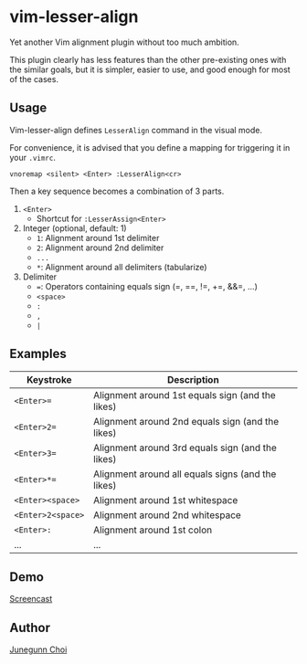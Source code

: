 vim-lesser-align
================

Yet another Vim alignment plugin without too much ambition.

This plugin clearly has less features than the other pre-existing ones with the similar goals,
but it is simpler, easier to use, and good enough for most of the cases.

Usage
-----

Vim-lesser-align defines `LesserAlign` command in the visual mode.

For convenience, it is advised that you define a mapping for triggering it in your `.vimrc`.

```vim
vnoremap <silent> <Enter> :LesserAlign<cr>
```

Then a key sequence becomes a combination of 3 parts.

1. `<Enter>`
    - Shortcut for `:LesserAssign<Enter>`
1. Integer (optional, default: 1)
    - `1`: Alignment around 1st delimiter
    - `2`: Alignment around 2nd delimiter
    - `...`
    - `*`: Alignment around all delimiters (tabularize)
1. Delimiter
    - `=`: Operators containing equals sign (=, ==, !=, +=, &&=, ...)
    - `<space>`
    - `:`
    - `,`
    - `|`

Examples
--------

| Keystroke           | Description                                           |
| ------------------- | ----------------------------------------------------- |
| `<Enter>=`          | Alignment around 1st equals sign (and the likes)      |
| `<Enter>2=`         | Alignment around 2nd equals sign (and the likes)      |
| `<Enter>3=`         | Alignment around 3rd equals sign (and the likes)      |
| `<Enter>*=`         | Alignment around all equals signs (and the likes)     |
| `<Enter><space>`    | Alignment around 1st whitespace                       |
| `<Enter>2<space>`   | Alignment around 2nd whitespace                       |
| `<Enter>:`          | Alignment around 1st colon                            |
| ...                 | ...                                                   |

Demo
----

[Screencast](https://vimeo.com/63506219)

Author
------

[Junegunn Choi](https://github.com/junegunn)
